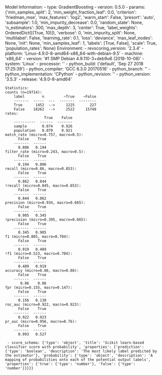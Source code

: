 Model Information:
	 - type: GradientBoosting
	 - version: 0.5.0
	 - params: {'min_samples_split': 2, 'min_weight_fraction_leaf': 0.0, 'criterion': 'friedman_mse', 'max_features': 'log2', 'warm_start': False, 'presort': 'auto', 'subsample': 1.0, 'min_impurity_decrease': 0.0, 'random_state': None, 'n_estimators': 300, 'max_depth': 3, 'center': True, 'label_weights': OrderedDict([(True, 10)]), 'verbose': 0, 'min_impurity_split': None, 'multilabel': False, 'learning_rate': 0.1, 'loss': 'deviance', 'max_leaf_nodes': None, 'init': None, 'min_samples_leaf': 1, 'labels': [True, False], 'scale': True, 'population_rates': None}
	Environment:
	 - revscoring_version: '2.3.4'
	 - platform: 'Linux-4.9.0-8-amd64-x86_64-with-debian-9.5'
	 - machine: 'x86_64'
	 - version: '#1 SMP Debian 4.9.110-3+deb9u6 (2018-10-08)'
	 - system: 'Linux'
	 - processor: ''
	 - python_build: ('default', 'Sep 27 2018 17:25:39')
	 - python_compiler: 'GCC 6.3.0 20170516'
	 - python_branch: ''
	 - python_implementation: 'CPython'
	 - python_revision: ''
	 - python_version: '3.5.3'
	 - release: '4.9.0-8-amd64'
	
	Statistics:
	counts (n=19714):
		label        n         ~True    ~False
		-------  -----  ---  -------  --------
		True      1452  -->     1225       227
		False    18262  -->     2522     15740
	rates:
		              True    False
		----------  ------  -------
		sample       0.074    0.926
		population   0.079    0.921
	match_rate (micro=0.757, macro=0.5):
		  False    True
		-------  ------
		  0.806   0.194
	filter_rate (micro=0.243, macro=0.5):
		  False    True
		-------  ------
		  0.194   0.806
	recall (micro=0.86, macro=0.853):
		  False    True
		-------  ------
		  0.862   0.844
	!recall (micro=0.845, macro=0.853):
		  False    True
		-------  ------
		  0.844   0.862
	precision (micro=0.934, macro=0.665):
		  False    True
		-------  ------
		  0.985   0.345
	!precision (micro=0.395, macro=0.665):
		  False    True
		-------  ------
		  0.345   0.985
	f1 (micro=0.885, macro=0.704):
		  False    True
		-------  ------
		  0.919   0.489
	!f1 (micro=0.523, macro=0.704):
		  False    True
		-------  ------
		  0.489   0.919
	accuracy (micro=0.86, macro=0.86):
		  False    True
		-------  ------
		   0.86    0.86
	fpr (micro=0.155, macro=0.147):
		  False    True
		-------  ------
		  0.156   0.138
	roc_auc (micro=0.922, macro=0.923):
		  False    True
		-------  ------
		  0.922   0.923
	pr_auc (micro=0.956, macro=0.76):
		  False    True
		-------  ------
		  0.993   0.527
	
	 - score_schema: {'type': 'object', 'title': 'Scikit learn-based classifier score with probability', 'properties': {'prediction': {'type': 'boolean', 'description': 'The most likely label predicted by the estimator'}, 'probability': {'type': 'object', 'description': 'A mapping of probabilities onto each of the potential output labels', 'properties': {'true': {'type': 'number'}, 'false': {'type': 'number'}}}}}

